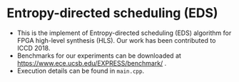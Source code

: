 # Entropy-directed scheduling (EDS)

* This is the implement of Entropy-directed scheduling (EDS) algorithm for FPGA high-level synthesis (HLS). Our work has been contributed to ICCD 2018.
* Benchmarks for our experiments can be downloaded at https://www.ece.ucsb.edu/EXPRESS/benchmark/ .
* Execution details can be found in `main.cpp`.